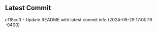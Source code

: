 
## Latest Commit
cf18cc3 - Update README with latest commit info (2024-08-29 17:00:19 -0400) <Yunxi-Zhou>
